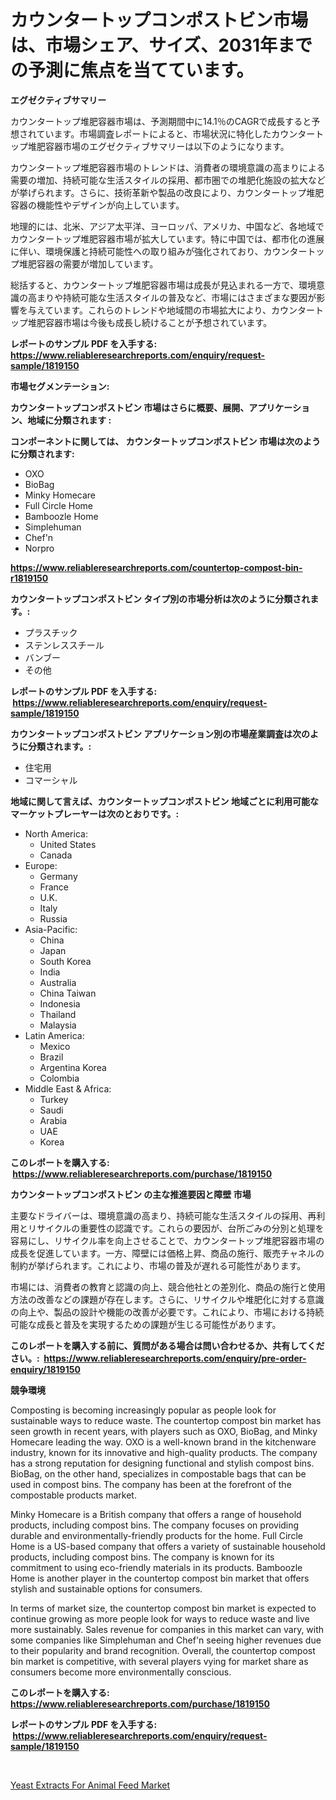 <p><h1>カウンタートップコンポストビン市場は、市場シェア、サイズ、2031年までの予測に焦点を当てています。</h1></p><p><strong>エグゼクティブサマリー</strong></p>
<p><p>カウンタートップ堆肥容器市場は、予測期間中に14.1％のCAGRで成長すると予想されています。市場調査レポートによると、市場状況に特化したカウンタートップ堆肥容器市場のエグゼクティブサマリーは以下のようになります。</p><p>カウンタートップ堆肥容器市場のトレンドは、消費者の環境意識の高まりによる需要の増加、持続可能な生活スタイルの採用、都市圏での堆肥化施設の拡大などが挙げられます。さらに、技術革新や製品の改良により、カウンタートップ堆肥容器の機能性やデザインが向上しています。</p><p>地理的には、北米、アジア太平洋、ヨーロッパ、アメリカ、中国など、各地域でカウンタートップ堆肥容器市場が拡大しています。特に中国では、都市化の進展に伴い、環境保護と持続可能性への取り組みが強化されており、カウンタートップ堆肥容器の需要が増加しています。</p><p>総括すると、カウンタートップ堆肥容器市場は成長が見込まれる一方で、環境意識の高まりや持続可能な生活スタイルの普及など、市場にはさまざまな要因が影響を与えています。これらのトレンドや地域間の市場拡大により、カウンタートップ堆肥容器市場は今後も成長し続けることが予想されています。</p></p>
<p><strong>レポートのサンプル PDF を入手する: <a href="https://www.reliableresearchreports.com/enquiry/request-sample/1819150">https://www.reliableresearchreports.com/enquiry/request-sample/1819150</a></strong></p>
<p><strong>市場セグメンテーション:</strong></p>
<p><strong> カウンタートップコンポストビン 市場はさらに概要、展開、アプリケーション、地域に分類されます :</strong></p>
<p><strong>コンポーネントに関しては、 カウンタートップコンポストビン 市場は次のように分類されます: &nbsp;</strong></p>
<p><ul><li>OXO</li><li>BioBag</li><li>Minky Homecare</li><li>Full Circle Home</li><li>Bamboozle Home</li><li>Simplehuman</li><li>Chef'n</li><li>Norpro</li></ul></p>
<p><strong><a href="https://www.reliableresearchreports.com/countertop-compost-bin-r1819150">https://www.reliableresearchreports.com/countertop-compost-bin-r1819150</a></strong></p>
<p><strong> カウンタートップコンポストビン タイプ別の市場分析は次のように分類されます。:</strong></p>
<p><ul><li>プラスチック</li><li>ステンレススチール</li><li>バンブー</li><li>その他</li></ul></p>
<p><strong>レポートのサンプル PDF を入手する: &nbsp;<a href="https://www.reliableresearchreports.com/enquiry/request-sample/1819150">https://www.reliableresearchreports.com/enquiry/request-sample/1819150</a></strong></p>
<p><strong> カウンタートップコンポストビン アプリケーション別の市場産業調査は次のように分類されます。:</strong></p>
<p><ul><li>住宅用</li><li>コマーシャル</li></ul></p>
<p><strong>地域に関して言えば、カウンタートップコンポストビン 地域ごとに利用可能なマーケットプレーヤーは次のとおりです。:</strong></p>
<p><ul>
    <li>
        North America:
        <ul>
            <li>United States</li>
            <li>Canada</li>
        </ul>
    </li>
    <li>
        Europe:
        <ul>
            <li>Germany</li>
            <li>France</li>
            <li>U.K.</li>
            <li>Italy</li>
            <li>Russia</li>
        </ul>
    </li>
    <li>
        Asia-Pacific:
        <ul>
            <li>China</li>
            <li>Japan</li>
            <li>South Korea</li>
            <li>India</li>
            <li>Australia</li>
            <li>China Taiwan</li>
            <li>Indonesia</li>
            <li>Thailand</li>
            <li>Malaysia</li>
        </ul>
    </li>
    <li>
        Latin America:
        <ul>
            <li>Mexico</li>
            <li>Brazil</li>
            <li>Argentina Korea</li>
            <li>Colombia</li>
        </ul>
    </li>
    <li>
        Middle East & Africa:
        <ul>
            <li>Turkey</li>
            <li>Saudi</li>
            <li>Arabia</li>
            <li>UAE</li>
            <li>Korea</li>
        </ul>
    </li>
    </ul></p>
<p><strong>このレポートを購入する: &nbsp;<a href="https://www.reliableresearchreports.com/purchase/1819150">https://www.reliableresearchreports.com/purchase/1819150</a></strong></p>
<p><strong>カウンタートップコンポストビン の主な推進要因と障壁 市場</strong></p>
<p><p>主要なドライバーは、環境意識の高まり、持続可能な生活スタイルの採用、再利用とリサイクルの重要性の認識です。これらの要因が、台所ごみの分別と処理を容易にし、リサイクル率を向上させることで、カウンタートップ堆肥容器市場の成長を促進しています。一方、障壁には価格上昇、商品の施行、販売チャネルの制約が挙げられます。これにより、市場の普及が遅れる可能性があります。</p><p>市場には、消費者の教育と認識の向上、競合他社との差別化、商品の施行と使用方法の改善などの課題が存在します。さらに、リサイクルや堆肥化に対する意識の向上や、製品の設計や機能の改善が必要です。これにより、市場における持続可能な成長と普及を実現するための課題が生じる可能性があります。</p></p>
<p><strong>このレポートを購入する前に、質問がある場合は問い合わせるか、共有してください。:&nbsp; <a href="https://www.reliableresearchreports.com/enquiry/pre-order-enquiry/1819150">https://www.reliableresearchreports.com/enquiry/pre-order-enquiry/1819150</a></strong></p>
<p><strong>競争環境</strong></p>
<p><p>Composting is becoming increasingly popular as people look for sustainable ways to reduce waste. The countertop compost bin market has seen growth in recent years, with players such as OXO, BioBag, and Minky Homecare leading the way. OXO is a well-known brand in the kitchenware industry, known for its innovative and high-quality products. The company has a strong reputation for designing functional and stylish compost bins. BioBag, on the other hand, specializes in compostable bags that can be used in compost bins. The company has been at the forefront of the compostable products market.</p><p>Minky Homecare is a British company that offers a range of household products, including compost bins. The company focuses on providing durable and environmentally-friendly products for the home. Full Circle Home is a US-based company that offers a variety of sustainable household products, including compost bins. The company is known for its commitment to using eco-friendly materials in its products. Bamboozle Home is another player in the countertop compost bin market that offers stylish and sustainable options for consumers.</p><p>In terms of market size, the countertop compost bin market is expected to continue growing as more people look for ways to reduce waste and live more sustainably. Sales revenue for companies in this market can vary, with some companies like Simplehuman and Chef'n seeing higher revenues due to their popularity and brand recognition. Overall, the countertop compost bin market is competitive, with several players vying for market share as consumers become more environmentally conscious.</p></p>
<p><strong>このレポートを購入する: &nbsp; <a href="https://www.reliableresearchreports.com/purchase/1819150">https://www.reliableresearchreports.com/purchase/1819150</a></strong></p>
<p><strong>レポートのサンプル PDF を入手する: &nbsp;<a href="https://www.reliableresearchreports.com/enquiry/request-sample/1819150">https://www.reliableresearchreports.com/enquiry/request-sample/1819150</a></strong><strong></strong></p>
<p>&nbsp;</p>
<p><p><a href="https://crocus-run-b5a.notion.site/Yeast-Extracts-For-Animal-Feed-Market-Exploring-Market-Share-Market-Trends-and-Future-Growth-0d9e14b96b48471887293e7947439432">Yeast Extracts For Animal Feed Market</a></p></p>
